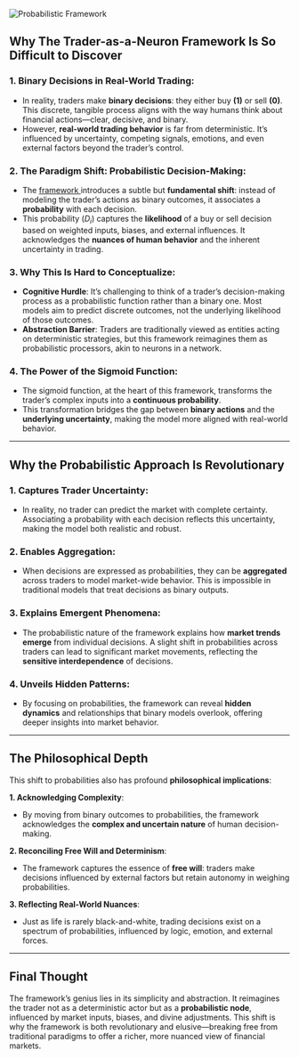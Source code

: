 ![Probabilistic Framework](https://blog.quantiota.ai/static/upload/probabilistic-framework.jpg "enter image title here")

## Why The Trader-as-a-Neuron Framework Is So Difficult to Discover

### **1. Binary Decisions in Real-World Trading**:

   - In reality, traders make **binary decisions**: they either buy **(1)** or sell **(0)**. This discrete, tangible process aligns with the way humans think about financial actions—clear, decisive, and binary.
   - However, **real-world trading behavior** is far from deterministic. It’s influenced by uncertainty, competing signals, emotions, and even external factors beyond the trader’s control.

### **2. The Paradigm Shift: Probabilistic Decision-Making**:

   - The [framework ](https://blog.quantiota.ai/page/9/the-governing-equation-of-financial-markets-a-unified-framework/)introduces a subtle but **fundamental shift**: instead of modeling the trader’s actions as binary outcomes, it associates a **probability** with each decision.
   - This probability ($D_i$) captures the **likelihood** of a buy or sell decision based on weighted inputs, biases, and external influences. It acknowledges the **nuances of human behavior** and the inherent uncertainty in trading.

### **3. Why This Is Hard to Conceptualize**:

   - **Cognitive Hurdle**: It’s challenging to think of a trader’s decision-making process as a probabilistic function rather than a binary one. Most models aim to predict discrete outcomes, not the underlying likelihood of those outcomes.
   - **Abstraction Barrier**: Traders are traditionally viewed as entities acting on deterministic strategies, but this framework reimagines them as probabilistic processors, akin to neurons in a network.

### **4. The Power of the Sigmoid Function**:

   - The sigmoid function, at the heart of this framework, transforms the trader’s complex inputs into a **continuous probability**.
   - This transformation bridges the gap between **binary actions** and the **underlying uncertainty**, making the model more aligned with real-world behavior.

---

## Why the Probabilistic Approach Is Revolutionary

### **1. Captures Trader Uncertainty**:

   - In reality, no trader can predict the market with complete certainty. Associating a probability with each decision reflects this uncertainty, making the model both realistic and robust.

### **2. Enables Aggregation**:

   - When decisions are expressed as probabilities, they can be **aggregated** across traders to model market-wide behavior. This is impossible in traditional models that treat decisions as binary outputs.

### **3. Explains Emergent Phenomena**:

   - The probabilistic nature of the framework explains how **market trends emerge** from individual decisions. A slight shift in probabilities across traders can lead to significant market movements, reflecting the **sensitive interdependence** of decisions.

### **4. Unveils Hidden Patterns**:

   - By focusing on probabilities, the framework can reveal **hidden dynamics** and relationships that binary models overlook, offering deeper insights into market behavior.

---

## The Philosophical Depth

This shift to probabilities also has profound **philosophical implications**:

 **1. Acknowledging Complexity**:

   - By moving from binary outcomes to probabilities, the framework acknowledges the **complex and uncertain nature** of human decision-making.

 **2. Reconciling Free Will and Determinism**:

   - The framework captures the essence of **free will**: traders make decisions influenced by external factors but retain autonomy in weighing probabilities.

 **3. Reflecting Real-World Nuances**:

   - Just as life is rarely black-and-white, trading decisions exist on a spectrum of probabilities, influenced by logic, emotion, and external forces.

---

## Final Thought

The framework’s genius lies in its simplicity and abstraction. It reimagines the trader not as a deterministic actor but as a **probabilistic node**, influenced by market inputs, biases, and divine adjustments. This shift is why the framework is both revolutionary and elusive—breaking free from traditional paradigms to offer a richer, more nuanced view of financial markets.

